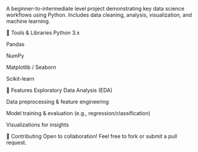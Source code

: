 A beginner-to-intermediate level project demonstrating key data science workflows using Python. Includes data cleaning, analysis, visualization, and machine learning.

🔧 Tools & Libraries
Python 3.x

Pandas

NumPy

Matplotlib / Seaborn

Scikit-learn

🚀 Features
Exploratory Data Analysis (EDA)

Data preprocessing & feature engineering

Model training & evaluation (e.g., regression/classification)

Visualizations for insights

🤝 Contributing
Open to collaboration! Feel free to fork or submit a pull request.
